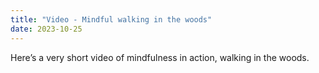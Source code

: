 ```yaml
---
title: "Video - Mindful walking in the woods"
date: 2023-10-25
---
```

Here’s a very short video of mindfulness in action, walking in the woods.